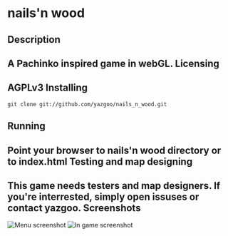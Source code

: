 nails'n wood
============
Description
---------
A Pachinko inspired game in webGL.
Licensing
---------
AGPLv3
Installing
----------
    git clone git://github.com/yazgoo/nails_n_wood.git
Running
-------
Point your browser to nails'n wood directory or to index.html
Testing and map designing
-------------------------
This game needs testers and map designers. If you're interrested,
simply open issuses or contact yazgoo.
Screenshots
-----------
![Menu screenshot](http://cloud.github.com/downloads/yazgoo/nails_n_wood/nails_n_wood_capture_menu_small.png)
![In game screenshot](http://cloud.github.com/downloads/yazgoo/nails_n_wood/nails_n_wood_capture_game_small.png)


